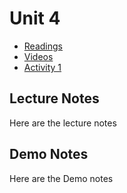 # Unit 4

* [Readings](readings.md)
* [Videos](videos.md)
* [Activity 1](activity4.md)

## Lecture Notes

Here are the lecture notes

## Demo Notes

Here are the Demo notes
